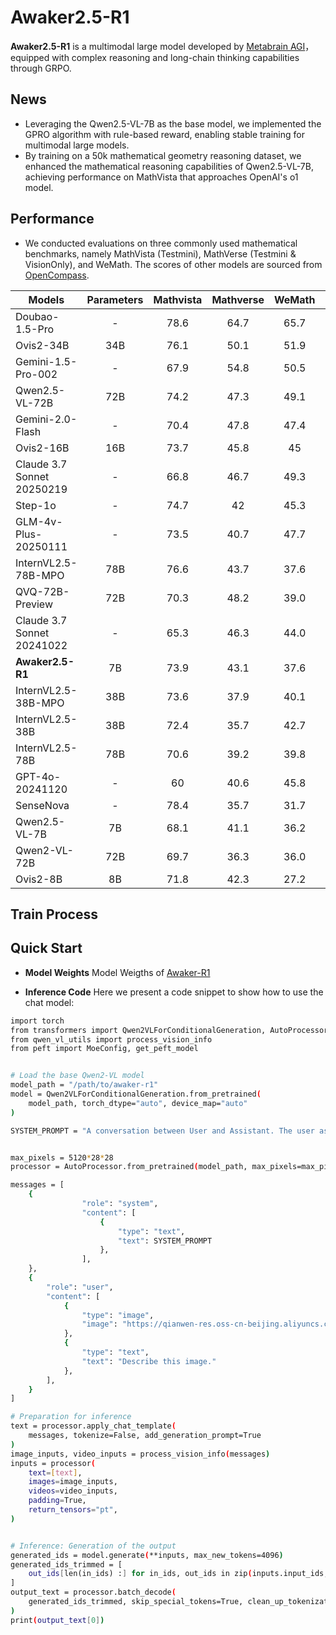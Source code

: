 # Awaker2.5-R1

**Awaker2.5-R1** is a multimodal large model developed by [Metabrain AGI](https://www.metabrainagi.com)， equipped with complex reasoning and long-chain thinking capabilities through GRPO.

## News
- Leveraging the Qwen2.5-VL-7B as the base model, we implemented the GPRO algorithm with rule-based reward, enabling stable training for multimodal large models.
- By training on a 50k mathematical geometry reasoning dataset, we enhanced the mathematical reasoning capabilities of Qwen2.5-VL-7B, achieving performance on MathVista that approaches OpenAI's o1 model. 

## Performance
- We conducted evaluations on three commonly used mathematical benchmarks, namely MathVista (Testmini), MathVerse (Testmini & VisionOnly), and WeMath. The scores of other models are sourced from [OpenCompass](https://rank.opencompass.org.cn/leaderboard-multimodal-reasoning/?m=REALTIME).

| Models               | Parameters |   Mathvista | Mathverse | WeMath | Avg|
| ------------------- | :--------: | :------: | :--------: | :-------: |  :-------: |
|Doubao-1.5-Pro	| - |78.6	|64.7	|65.7	|69.67|
|Ovis2-34B	| 34B|76.1	|50.1	|51.9	|59.37|
|Gemini-1.5-Pro-002	| - |67.9	|54.8	|50.5	|57.73|
|Qwen2.5-VL-72B	| 72B |74.2	|47.3	|49.1	|56.87|
|Gemini-2.0-Flash	| - |70.4	|47.8	|47.4|	55.20|
|Ovis2-16B	| 16B |73.7	|45.8	|45	|54.83|
|Claude 3.7 Sonnet 20250219	| - |66.8	|46.7	|49.3	|54.27 | 
|Step-1o	| - |74.7	|42	|45.3	|54.0|
|GLM-4v-Plus-20250111	| - |73.5	|40.7	|47.7	|53.97|
|InternVL2.5-78B-MPO	|78B |76.6	|43.7	|37.6	|52.63|
|QVQ-72B-Preview	| 72B |70.3	|48.2	|39.0	|52.50|
|Claude 3.7 Sonnet 20241022	| - |65.3	|46.3	|44.0	|51.87|
|**Awaker2.5-R1** | 7B | 73.9 | 43.1 | 37.6 | 51.53|
|InternVL2.5-38B-MPO	| 38B |73.6	|37.9	|40.1	|50.53|
|InternVL2.5-38B	| 38B |72.4	|35.7	|42.7	|50.27|
|InternVL2.5-78B	| 78B |70.6	|39.2	|39.8	|49.87|
|GPT-4o-20241120	| - |60	|40.6	|45.8	|48.80|
|SenseNova	| - |78.4	|35.7	|31.7	|48.60|
|Qwen2.5-VL-7B	| 7B |68.1	|41.1	|36.2	|48.47|
|Qwen2-VL-72B	| 72B |69.7	|36.3	|36.0	|47.33|
|Ovis2-8B	| 8B |71.8	|42.3	|27.2	|47.10|



## Train Process



## Quick Start

- **Model Weights** 
Model Weigths of [Awaker-R1](https://huggingface.co/MetabrainAGI/Awaker2.5-R1)

- **Inference Code**
Here we present a code snippet to show how to use the chat model:

```bash
import torch
from transformers import Qwen2VLForConditionalGeneration, AutoProcessor
from qwen_vl_utils import process_vision_info
from peft import MoeConfig, get_peft_model


# Load the base Qwen2-VL model
model_path = "/path/to/awaker-r1"
model = Qwen2VLForConditionalGeneration.from_pretrained(
    model_path, torch_dtype="auto", device_map="auto"
)

SYSTEM_PROMPT = "A conversation between User and Assistant. The user asks a question, and the Assistant solves it. The assistant first thinks about the reasoning process in the mind and then provides the user with the answer. The reasoning process and answer are enclosed within <think> </think> and <answer> </answer> tags, respectively, i.e., <think> reasoning process here </think><answer> answer here </answer>"


max_pixels = 5120*28*28
processor = AutoProcessor.from_pretrained(model_path, max_pixels=max_pixels)

messages = [
    {
                "role": "system",
                "content": [
                    {
                        "type": "text",
                        "text": SYSTEM_PROMPT
                    },
                ],
    },
    {
        "role": "user",
        "content": [
            {
                "type": "image",
                "image": "https://qianwen-res.oss-cn-beijing.aliyuncs.com/Qwen-VL/assets/demo.jpeg",
            },
            {
                "type": "text", 
                "text": "Describe this image."
            },
        ],
    }
]

# Preparation for inference
text = processor.apply_chat_template(
    messages, tokenize=False, add_generation_prompt=True
)
image_inputs, video_inputs = process_vision_info(messages)
inputs = processor(
    text=[text],
    images=image_inputs,
    videos=video_inputs,
    padding=True,
    return_tensors="pt",
)


# Inference: Generation of the output
generated_ids = model.generate(**inputs, max_new_tokens=4096)
generated_ids_trimmed = [
    out_ids[len(in_ids) :] for in_ids, out_ids in zip(inputs.input_ids, generated_ids)
]
output_text = processor.batch_decode(
    generated_ids_trimmed, skip_special_tokens=True, clean_up_tokenization_spaces=False
)
print(output_text[0])
```


